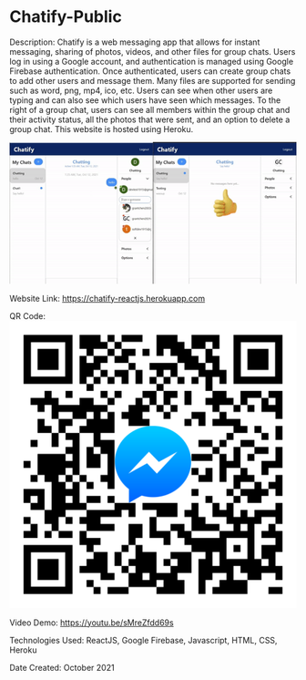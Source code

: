 # Chatify-Public

Description: Chatify is a web messaging app that allows for instant messaging, sharing of photos, videos, and other files for group chats. Users log in using a Google account, and authentication is managed using Google Firebase authentication. Once authenticated, users can create group chats to add other users and message them. Many files are supported for sending such as word, png, mp4, ico, etc. Users can see when other users are typing and can also see which users have seen which messages. To the right of a group chat, users can see all members within the group chat and their activity status, all the photos that were sent, and an option to delete a group chat. This website is hosted using Heroku.

![Alt Text](https://github.com/ChenGrant/Chatify-Public/blob/2bfaaf7f78d4795033a2a7b89b74d634202e0333/about/gif.gif)

Website Link: https://chatify-reactjs.herokuapp.com

QR Code: 
![Alt Text](https://github.com/ChenGrant/Chatify-Public/blob/2bfaaf7f78d4795033a2a7b89b74d634202e0333/about/qr-code.png)

Video Demo: https://youtu.be/sMreZfdd69s

Technologies Used: ReactJS, Google Firebase, Javascript, HTML, CSS, Heroku

Date Created: October 2021
